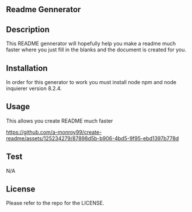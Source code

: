 ## Readme Gennerator

## Description
This README gennerator will hopefully help you make a readme much faster where you just fill in the blanks and the document is created for you.

## Installation
In order for this generator to work you must install node npm and node inquierer version 8.2.4.

## Usage 
This allows you create README much faster

https://github.com/a-monroy99/create-readme/assets/125234279/87898d5b-b906-4bd5-9f95-ebd1397b778d



## Test
N/A

## License
Please refer to the repo for the LICENSE.
